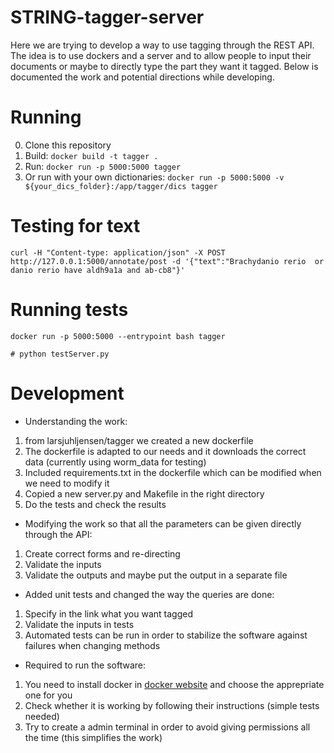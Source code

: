 # STRING-tagger-server

Here we are trying to develop a way to use tagging through the REST API. The idea is to  use dockers and a server and to allow people to input their documents or maybe to directly type the part they want it tagged. Below is documented the work and potential directions while developing.


# Running

0. Clone this repository
0. Build: `docker build -t tagger .`
0. Run: `docker run -p 5000:5000 tagger`
0. Or run with your own dictionaries: `docker run -p 5000:5000 -v ${your_dics_folder}:/app/tagger/dics tagger`

# Testing for text

```
curl -H "Content-type: application/json" -X POST http://127.0.0.1:5000/annotate/post -d '{"text":"Brachydanio rerio  or danio rerio have aldh9a1a and ab-cb8"}'

```
# Running tests

```shell
docker run -p 5000:5000 --entrypoint bash tagger

# python testServer.py 

```

# Development

* Understanding the work:
 1. from larsjuhljensen/tagger we created a new dockerfile
 2. The dockerfile is adapted to our needs and it downloads the correct data (currently using worm_data for testing)
 3. Included requirements.txt in the dockerfile which can be modified when we need to modify it
 4. Copied a new server.py and Makefile in the right directory
 5. Do the tests and check the results

* Modifying the work so that all the parameters can be given directly through the API:
 1. Create correct forms and re-directing
 2. Validate the inputs
 3. Validate the outputs and maybe put the output in a separate file

 * Added unit tests and changed the way the queries are done:
 1. Specify in the link what you want tagged
 2. Validate the inputs in tests
 3. Automated tests can be run in order to stabilize the software against failures when changing methods


* Required to run the software:
 1. You need to install docker in [docker website](https://docs.docker.com/) and choose the apprepriate one for you
 2. Check whether it is working by following their instructions (simple tests needed)
 3. Try to create a admin terminal in order to avoid giving permissions all the time (this simplifies the work)
